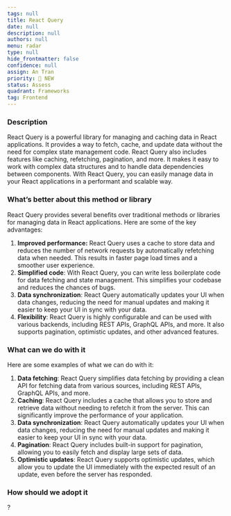 ```yaml
---
tags: null
title: React Query
date: null
description: null
authors: null
menu: radar
type: null
hide_frontmatter: false
confidence: null
assign: An Tran
priority: 🌟 NEW
status: Assess
quadrant: Frameworks
tag: Frontend
---
```


<!-- table_of_contents 570b108f-a120-4523-863c-a37915aee880 -->

### Description
React Query is a powerful library for managing and caching data in React applications. It provides a way to fetch, cache, and update data without the need for complex state management code. React Query also includes features like caching, refetching, pagination, and more. It makes it easy to work with complex data structures and to handle data dependencies between components. With React Query, you can easily manage data in your React applications in a performant and scalable way.

### What’s better about this method or library
React Query provides several benefits over traditional methods or libraries for managing data in React applications. Here are some of the key advantages:

1. **Improved performance:** React Query uses a cache to store data and reduces the number of network requests by automatically refetching data when needed. This results in faster page load times and a smoother user experience.
1. **Simplified code**: With React Query, you can write less boilerplate code for data fetching and state management. This simplifies your codebase and reduces the chances of bugs.
1. **Data synchronization**: React Query automatically updates your UI when data changes, reducing the need for manual updates and making it easier to keep your UI in sync with your data.
1. **Flexibility**: React Query is highly configurable and can be used with various backends, including REST APIs, GraphQL APIs, and more. It also supports pagination, optimistic updates, and other advanced features.

### What can we do with it
Here are some examples of what we can do with it:

1. **Data fetching**: React Query simplifies data fetching by providing a clean API for fetching data from various sources, including REST APIs, GraphQL APIs, and more.
1. **Caching**: React Query includes a cache that allows you to store and retrieve data without needing to refetch it from the server. This can significantly improve the performance of your application.
1. **Data synchronization**: React Query automatically updates your UI when data changes, reducing the need for manual updates and making it easier to keep your UI in sync with your data.
1. **Pagination**: React Query includes built-in support for pagination, allowing you to easily fetch and display large sets of data.
1. **Optimistic updates**: React Query supports optimistic updates, which allow you to update the UI immediately with the expected result of an update, even before the server has responded.

### How should we adopt it
?

<!-- child_database 0be2c93b-585a-4e11-b209-81b091689bd8 -->
